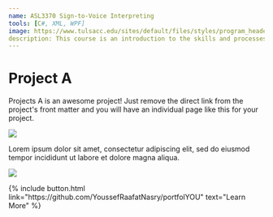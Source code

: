 ```yaml
---
name: ASL3370 Sign-to-Voice Interpreting
tools: [C#, XML, WPF]
image: https://www.tulsacc.edu/sites/default/files/styles/program_header/public/program/header-image/asl_program_5.jpg
description: This course is an introduction to the skills and processes required to produce conceptually accurate and linguistically appropriate spoken-language interpretations of ASL texts.
---
```


# Project A

Projects A is an awesome project! Just remove the direct link from the project's front matter and you will have an individual page like this for your project.

![](https://techcrunch.com/wp-content/uploads/2018/05/screen-shot-2018-05-01-at-11-30-23-am.png?w=1390&crop=1)

Lorem ipsum dolor sit amet, consectetur adipiscing elit, sed do eiusmod tempor incididunt ut labore et dolore magna aliqua.

![](https://techcrunch.com/wp-content/uploads/2018/05/screenshot-materialio.png)

<p class="text-center">
{% include button.html link="https://github.com/YoussefRaafatNasry/portfolYOU" text="Learn More" %}
</p>